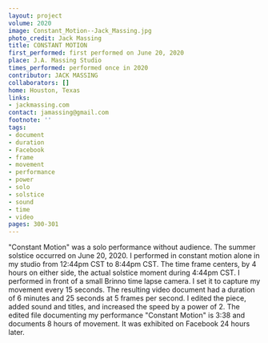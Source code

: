 ```yaml
---
layout: project
volume: 2020
image: Constant_Motion--Jack_Massing.jpg
photo_credit: Jack Massing
title: CONSTANT MOTION
first_performed: first performed on June 20, 2020
place: J.A. Massing Studio
times_performed: performed once in 2020
contributor: JACK MASSING
collaborators: []
home: Houston, Texas
links:
- jackmassing.com
contact: jamassing@gmail.com
footnote: ''
tags:
- document
- duration
- Facebook
- frame
- movement
- performance
- power
- solo
- solstice
- sound
- time
- video
pages: 300-301
---
```


"Constant Motion" was a solo performance without audience. The summer solstice occurred on June 20, 2020. I performed in constant motion alone in my studio from 12:44pm CST to 8:44pm CST. The time frame centers, by 4 hours on either side, the actual solstice moment during 4:44pm CST. I performed in front of a small Brinno time lapse camera. I set it to capture my movement every 15 seconds. The resulting video document had a duration of 6 minutes and 25 seconds at 5 frames per second. I edited the piece, added sound and titles, and increased the speed by a power of 2. The edited file documenting my performance "Constant Motion" is 3:38 and documents 8 hours of movement. It was exhibited on Facebook 24 hours later.
